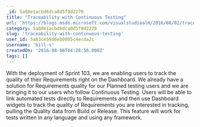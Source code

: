 ```yaml
---
_id: 5a88e1acbd6dca0d5f0d2270
title: "Traceability with Continuous Testing"
url: 'https://blogs.msdn.microsoft.com/visualstudioalm/2016/08/02/traceability-with-continuous-testing/'
category: 5a88e1acbd6dca0d5f0d2270
slug: 'traceability-with-continuous-testing'
user_id: 5a83ce59d6eb0005c4ecda2c
username: 'bill-s'
createdOn: '2016-08-06T04:28:56.000Z'
tags: []
---
```


With the deployment of Sprint 103, we are enabling users to track the quality of their Requirements right on the Dashboard. We already have a solution for Requirements quality for our Planned testing users and we are bringing it to our users who follow Continuous Testing. Users will be able to link automated tests directly to Requirements and then use Dashboard widgets to track the quality of Requirements you are interested in tracking, pulling the Quality data from Build or Release. This feature will work for tests written in any language and using any framework.
